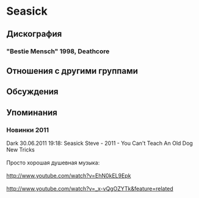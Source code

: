 # Seasick



## Дискография

### "Bestie Mensch" 1998, Deathcore




## Отношения с другими группами


## Обсуждения


## Упоминания

### Новинки 2011

Dark 30.06.2011 19:18:
Seasick Steve - 2011 - You Can't Teach An Old Dog New Tricks<BR><BR>Просто хорошая душевная музыка:<BR><BR><A HREF="http://www.youtube.com/watch?v=EhN0kEL9Epk" TARGET="_blank">http://www.youtube.com/watch?v=EhN0kEL9Epk</A><BR><BR><A HREF="http://www.youtube.com/watch?v=_x-vQgOZYTk&feature=related" TARGET="_blank">http://www.youtube.com/watch?v=_x-vQgOZYTk&feature=related</A><BR><BR><BR>

